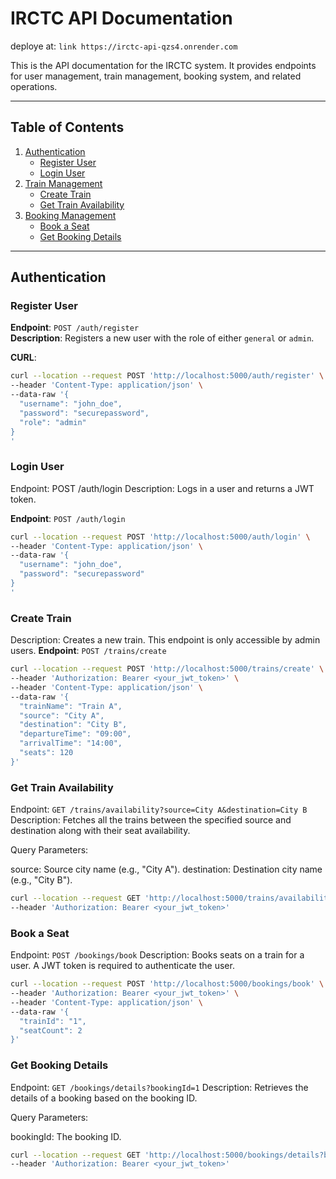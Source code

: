 # IRCTC API Documentation

deploye at: ``` link https://irctc-api-qzs4.onrender.com  ```

This is the API documentation for the IRCTC system. It provides endpoints for user management, train management, booking system, and related operations.

---

## Table of Contents

1. [Authentication](#authentication)
    - [Register User](#register-user)
    - [Login User](#login-user)
2. [Train Management](#train-management)
    - [Create Train](#create-train)
    - [Get Train Availability](#get-train-availability)
3. [Booking Management](#booking-management)
    - [Book a Seat](#book-a-seat)
    - [Get Booking Details](#get-booking-details)

---

## Authentication

### Register User

**Endpoint**: `POST /auth/register`  
**Description**: Registers a new user with the role of either `general` or `admin`.

**CURL**:
```bash
curl --location --request POST 'http://localhost:5000/auth/register' \
--header 'Content-Type: application/json' \
--data-raw '{
  "username": "john_doe",
  "password": "securepassword",
  "role": "admin"
}
'
```
### Login User
Endpoint: POST /auth/login
Description: Logs in a user and returns a JWT token.

**Endpoint**: `POST /auth/login`  

```bash
curl --location --request POST 'http://localhost:5000/auth/login' \
--header 'Content-Type: application/json' \
--data-raw '{
  "username": "john_doe",
  "password": "securepassword"
}
'
```
### Create Train
Description: Creates a new train. This endpoint is only accessible by admin users.
**Endpoint**: `POST /trains/create`  
```bash
curl --location --request POST 'http://localhost:5000/trains/create' \
--header 'Authorization: Bearer <your_jwt_token>' \
--header 'Content-Type: application/json' \
--data-raw '{
  "trainName": "Train A",
  "source": "City A",
  "destination": "City B",
  "departureTime": "09:00",
  "arrivalTime": "14:00",
  "seats": 120
}'
```

### Get Train Availability

Endpoint: `GET /trains/availability?source=City A&destination=City B`
Description: Fetches all the trains between the specified source and destination along with their seat availability.

Query Parameters:

source: Source city name (e.g., "City A").
destination: Destination city name (e.g., "City B").

```bash
curl --location --request GET 'http://localhost:5000/trains/availability?source=City A&destination=City B' \
--header 'Authorization: Bearer <your_jwt_token>'
```

### Book a Seat
Endpoint: `POST /bookings/book`
Description: Books seats on a train for a user. A JWT token is required to authenticate the user.

```bash
curl --location --request POST 'http://localhost:5000/bookings/book' \
--header 'Authorization: Bearer <your_jwt_token>' \
--header 'Content-Type: application/json' \
--data-raw '{
  "trainId": "1",
  "seatCount": 2
}'
```

### Get Booking Details
Endpoint: `GET /bookings/details?bookingId=1`
Description: Retrieves the details of a booking based on the booking ID.

Query Parameters:

bookingId: The booking ID.

```bash
curl --location --request GET 'http://localhost:5000/bookings/details?bookingId=1' \
--header 'Authorization: Bearer <your_jwt_token>'
```

